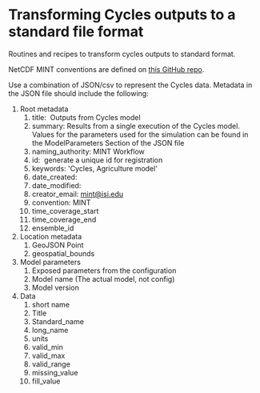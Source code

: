# Transforming Cycles outputs to a standard file format

Routines and recipes to transform cycles outputs to standard format.

NetCDF MINT conventions are defined on [this GitHub repo](https://github.com/mintproject/MINT-NetCDF-Convention).

Use a combination of JSON/csv to represent the Cycles data. Metadata in the JSON file should include the following: 

1. Root metadata
	1. title:  Outputs from Cycles model
	2. summary: Results from a single execution of the Cycles model. Values for the parameters used for the simulation can be found in the ModelParameters Section of the JSON file
	3. naming_authority: MINT Workflow
	4. id:  generate a unique id for registration
	5. keywords: 'Cycles, Agriculture model'
	6. date_created:
	7. date_modified:
	8. creator_email: mint@isi.edu
	9. convention: MINT
	10. time_coverage_start
	11. time_coverage_end
	12. ensemble_id
2. Location metadata
	1. GeoJSON Point
	2. geospatial_bounds
3. Model parameters
	1. Exposed parameters from the configuration
	2. Model name (The actual model, not config)
	3. Model version
4. Data
	1. short name
	2. Title
	3. Standard_name
	4. long_name
	5. units
	6. valid_min
	7. valid_max
	8. valid_range
	9. missing_value
	10. fill_value
